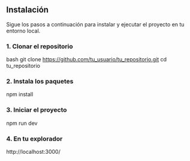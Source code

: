 ## Instalación

Sigue los pasos a continuación para instalar y ejecutar el proyecto en tu entorno local.

### 1. Clonar el repositorio

bash
git clone https://github.com/tu_usuario/tu_repositorio.git
cd tu_repositorio

### 2. Instala los paquetes

npm install

### 3. Iniciar el proyecto

npm run dev

### 4. En tu explorador

http://localhost:3000/